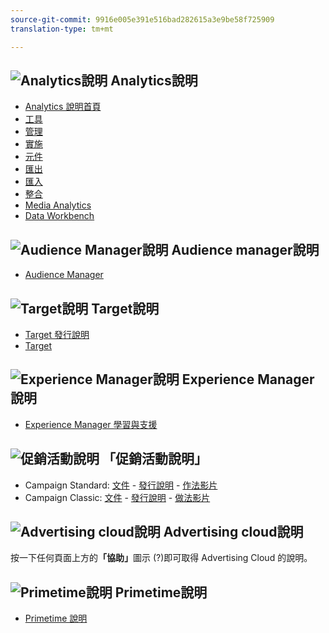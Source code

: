 ```yaml
---
source-git-commit: 9916e005e391e516bad282615a3e9be58f725909
translation-type: tm+mt

---
```

## ![Analytics說明](assets/mc_analytics_32.png) Analytics說明

* [Analytics 說明首頁](https://docs.adobe.com/content/help/en/analytics/landing/home.html)
* [工具](https://docs.adobe.com/content/help/en/analytics/analyze/home.html)
* [管理](https://docs.adobe.com/content/help/en/analytics/admin/home.html)
* [實施](https://docs.adobe.com/content/help/en/analytics/implementation/home.html)
* [元件](https://docs.adobe.com/content/help/en/analytics/components/home.html)
* [匯出](https://docs.adobe.com/content/help/en/analytics/export/home.html)
* [匯入](https://docs.adobe.com/content/help/en/analytics/import/home.html)
* [整合](https://docs.adobe.com/content/help/en/analytics/integration/home.html)
* [Media Analytics](https://docs.adobe.com/content/help/en/media-analytics/using/media-overview.html)
* [Data Workbench](https://marketing.adobe.com/resources/help/en_US/insight/)

## ![Audience Manager說明](assets/mc_audiencemanager_32.png) Audience manager說明

* [Audience Manager](https://docs.adobe.com/content/help/en/audience-manager/user-guide/aam-home.html)

## ![Target說明](assets/mc_target_32.png) Target說明

* [Target 發行說明](https://docs.adobe.com/content/help/en/target/using/release-notes/release-notes.html)
* [Target](https://docs.adobe.com/content/help/en/target/using/target-home.html)

## ![Experience Manager說明](assets/mc_experiencemanager_32.png) Experience Manager說明

* [Experience Manager 學習與支援](https://helpx.adobe.com/support/experience-manager.html)

## ![促銷活動說明](assets/mc_campaign_32.png) 「促銷活動說明」

* Campaign Standard: [文件](https://helpx.adobe.com/support/campaign/standard.html) - [發行說明](https://docs.adobe.com/content/help/en/campaign-standard/using/release-notes/release-notes.html) - [作法影片](https://docs.adobe.com/content/help/en/campaign-learn/campaign-standard-tutorials/overview.html)
* Campaign Classic: [文件](https://helpx.adobe.com/support/campaign/classic.html) - [發行說明](https://docs.campaign.adobe.com/doc/AC/en/RN.html) - [做法影片](https://docs.adobe.com/content/help/en/campaign-learn/campaign-classic-tutorials/overview.html)

## ![Advertising cloud說明](assets/advertisingcloud_appicon_32.png) Advertising cloud說明

按一下任何頁面上方的&#x200B;**「協助」**&#x200B;圖示 (?)即可取得 Advertising Cloud 的說明。

## ![Primetime說明](assets/primetime_app_32.png) Primetime說明

* [Primetime 說明](http://help.adobe.com/en_US/primetime/)
